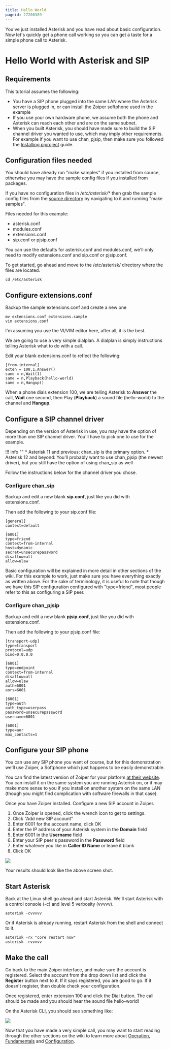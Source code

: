 ```yaml
---
title: Hello World
pageid: 27200389
---
```


You've just installed Asterisk and you have read about basic configuration. Now let's quickly get a phone call working so you can get a taste for a simple phone call to Asterisk.

Hello World with Asterisk and SIP
=================================

Requirements
------------

This tutorial assumes the following:

* You have a SIP phone plugged into the same LAN where the Asterisk server is plugged in, or can install the Zoiper softphone used in the example
* If you use your own hardware phone, we assume both the phone and Asterisk can reach each other and are on the same subnet.
* When you built Asterisk, you should have made sure to build the SIP channel driver you wanted to use, which may imply other requirements. For example if you want to use chan_pjsip, then make sure you followed the [Installing pjproject](/Getting-Started/Installing-Asterisk/Installing-Asterisk-From-Source/PJSIP-pjproject) guide.

Configuration files needed
--------------------------

You should have already run "make samples" if you installed from source, otherwise you may have the sample config files if you installed from packages.

If you have no configuration files in  */etc/asterisk/** then grab the sample config files from the [source directory](/Untarring-the-Source) by navigating to it and running "make samples".

Files needed for this example:

* asterisk.conf
* modules.conf
* extensions.conf
* sip.conf or pjsip.conf

You can use the defaults for asterisk.conf and modules.conf, we'll only need to modify extensions.conf and sip.conf or pjsip.conf.

To get started, go ahead and move to the /etc/asterisk/ directory where the files are located.

```
cd /etc/asterisk

```

Configure extensions.conf
-------------------------

Backup the sample extensions.conf and create a new one

```
mv extensions.conf extensions.sample
vim extensions.conf

```

I'm assuming you use the VI/VIM editor here, after all, it is the best.

We are going to use a very simple dialplan. A dialplan is simply instructions telling Asterisk what to do with a call.

Edit your blank extensions.conf to reflect the following:

```
[from-internal]
exten = 100,1,Answer()
same = n,Wait(1)
same = n,Playback(hello-world)
same = n,Hangup()

```

When a phone dials extension 100, we are telling Asterisk to **Answer** the call, **Wait** one second, then Play (**Playback**) a sound file (hello-world) to the channel and **Hangup**.

Configure a SIP channel driver
------------------------------

Depending on the version of Asterisk in use, you may have the option of more than one SIP channel driver. You'll have to pick one to use for the example.




!!! info ""
    * Asterisk 11 and previous: chan_sip is the primary option.
    * Asterisk 12 and beyond: You'll probably want to use chan_pjsip (the newest driver), but you still have the option of using chan_sip as well
      
[//]: # (end-info)



Follow the instructions below for the channel driver you chose.

### Configure chan_sip

Backup and edit a new blank **sip.conf**, just like you did with extensions.conf.

Then add the following to your sip.conf file:

```
[general]
context=default

[6001]
type=friend
context=from-internal
host=dynamic
secret=unsecurepassword
disallow=all
allow=ulaw

```

Basic configuration will be explained in more detail in other sections of the wiki. For this example to work, just make sure you have everything exactly as written above. For the sake of terminology, it is useful to note that though we have this SIP configuration configured with "type=friend", most people refer to this as configuring a SIP peer.

### Configure chan_pjsip

Backup and edit a new blank **pjsip.conf**, just like you did with extensions.conf.

Then add the following to your pjsip.conf file:

```
[transport-udp]
type=transport
protocol=udp
bind=0.0.0.0

[6001]
type=endpoint
context=from-internal
disallow=all
allow=ulaw
auth=6001
aors=6001

[6001]
type=auth
auth_type=userpass
password=unsecurepassword
username=6001

[6001]
type=aor
max_contacts=1

```

Configure your SIP phone
------------------------

You can use any SIP phone you want of course, but for this demonstration we'll use Zoiper, a Softphone which just happens to be easily demonstrable.

You can find the latest version of Zoiper for your platform [at their website](http://www.zoiper.com/en/voip-softphone/download/zoiper3). You can install it on the same system you are running Asterisk on, or it may make more sense to you if you install on another system on the same LAN (though you might find complication with software firewalls in that case).

Once you have Zoiper installed. Configure a new SIP account in Zoiper.

1. Once Zoiper is opened, click the wrench icon to get to settings.
2. Click "Add new SIP account"
3. Enter 6001 for the account name, click OK
4. Enter the IP address of your Asterisk system in the **Domain** field
5. Enter 6001 in the **Username** field
6. Enter your SIP peer's password in the **Password** field
7. Enter whatever you like in **Caller ID Name** or leave it blank
8. Click OK

![](Selection_011.png)

Your results should look like the above screen shot.

Start Asterisk
--------------

Back at the Linux shell go ahead and start Asterisk. We'll start Asterisk with a control console (-c) and level 5 verbosity (vvvvv).

```
asterisk -cvvvvv

```

Or if Asterisk is already running, restart Asterisk from the shell and connect to it.

```
asterisk -rx "core restart now"
asterisk -rvvvvv

```

Make the call
-------------

Go back to the main Zoiper interface, and make sure the account is registered. Select the account from the drop down list and click the **Register** button next to it. If it says registered, you are good to go. If it doesn't register, then double check your configuration.

Once registered, enter extension 100 and click the Dial button. The call should be made and you should hear the sound file hello-world!

On the Asterisk CLI, you should see something like:

![](Selection_012.png)

Now that you have made a very simple call, you may want to start reading through the other sections on the wiki to learn more about [Operation](/Operation), [Fundamentals](/Fundamentals) and [Configuration](/Configuration).






